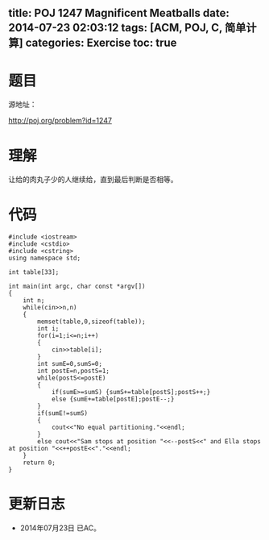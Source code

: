 ﻿title: POJ 1247 Magnificent Meatballs
date: 2014-07-23 02:03:12
tags: [ACM, POJ, C, 简单计算]
categories: Exercise
toc: true
---
# 题目
源地址：

http://poj.org/problem?id=1247

# 理解
让给的肉丸子少的人继续给，直到最后判断是否相等。

<!-- more -->

# 代码
```
#include <iostream>
#include <cstdio>
#include <cstring>
using namespace std;

int table[33];

int main(int argc, char const *argv[])
{
    int n;
    while(cin>>n,n)
    {
        memset(table,0,sizeof(table));
        int i;
        for(i=1;i<=n;i++)
        {
            cin>>table[i];
        }
        int sumE=0,sumS=0;
        int postE=n,postS=1;
        while(postS<=postE)
        {
            if(sumE>=sumS) {sumS+=table[postS];postS++;}
            else {sumE+=table[postE];postE--;}
        }
        if(sumE!=sumS)
        {
            cout<<"No equal partitioning."<<endl;
        }
        else cout<<"Sam stops at position "<<--postS<<" and Ella stops at position "<<++postE<<"."<<endl;
    }
    return 0;
}
```

# 更新日志
- 2014年07月23日 已AC。